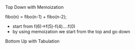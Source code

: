 Top Down with Memoization

fibo(n) = fibo(n-1) + fibo(n-2);
- start from f(6)->f(5)-f(4)....f(0)
- by using memoization we start from the top and go down

Bottom Up with Tabulation